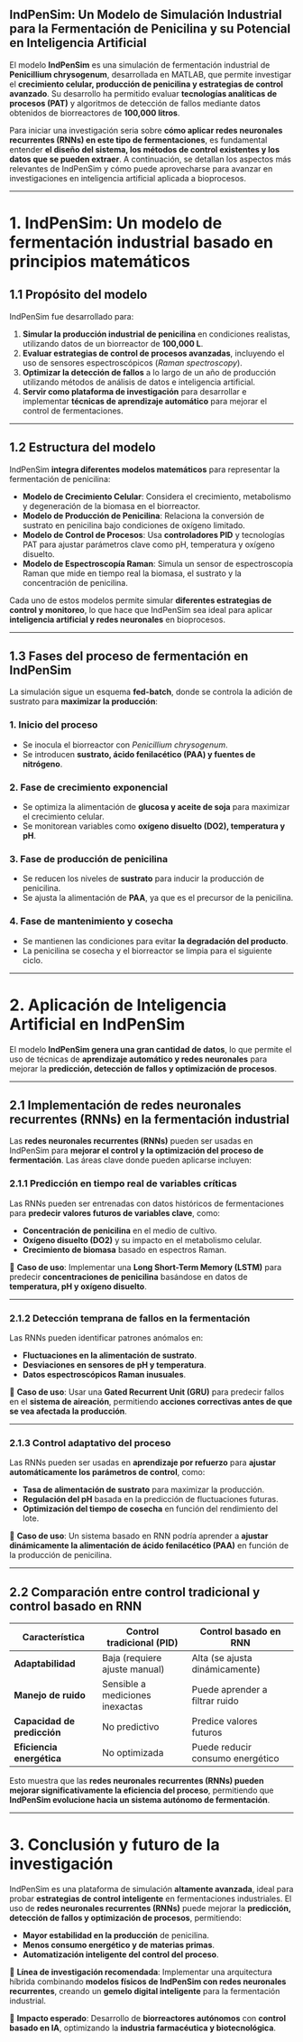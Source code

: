## **IndPenSim: Un Modelo de Simulación Industrial para la Fermentación de Penicilina y su Potencial en Inteligencia Artificial**

El modelo **IndPenSim** es una simulación de fermentación industrial de **Penicillium chrysogenum**, desarrollada en MATLAB, que permite investigar el **crecimiento celular, producción de penicilina y estrategias de control avanzado**. Su desarrollo ha permitido evaluar **tecnologías analíticas de procesos (PAT)** y algoritmos de detección de fallos mediante datos obtenidos de biorreactores de **100,000 litros**.

Para iniciar una investigación seria sobre **cómo aplicar redes neuronales recurrentes (RNNs) en este tipo de fermentaciones**, es fundamental entender **el diseño del sistema, los métodos de control existentes y los datos que se pueden extraer**. A continuación, se detallan los aspectos más relevantes de IndPenSim y cómo puede aprovecharse para avanzar en investigaciones en inteligencia artificial aplicada a bioprocesos.

---

# **1. IndPenSim: Un modelo de fermentación industrial basado en principios matemáticos**

## **1.1 Propósito del modelo**
IndPenSim fue desarrollado para:
1. **Simular la producción industrial de penicilina** en condiciones realistas, utilizando datos de un biorreactor de **100,000 L**.
2. **Evaluar estrategias de control de procesos avanzadas**, incluyendo el uso de sensores espectroscópicos (*Raman spectroscopy*).
3. **Optimizar la detección de fallos** a lo largo de un año de producción utilizando métodos de análisis de datos e inteligencia artificial.
4. **Servir como plataforma de investigación** para desarrollar e implementar **técnicas de aprendizaje automático** para mejorar el control de fermentaciones.

---

## **1.2 Estructura del modelo**
IndPenSim **integra diferentes modelos matemáticos** para representar la fermentación de penicilina:

- **Modelo de Crecimiento Celular**: Considera el crecimiento, metabolismo y degeneración de la biomasa en el biorreactor.
- **Modelo de Producción de Penicilina**: Relaciona la conversión de sustrato en penicilina bajo condiciones de oxígeno limitado.
- **Modelo de Control de Procesos**: Usa **controladores PID** y tecnologías PAT para ajustar parámetros clave como pH, temperatura y oxígeno disuelto.
- **Modelo de Espectroscopía Raman**: Simula un sensor de espectroscopía Raman que mide en tiempo real la biomasa, el sustrato y la concentración de penicilina.

Cada uno de estos modelos permite simular **diferentes estrategias de control y monitoreo**, lo que hace que IndPenSim sea ideal para aplicar **inteligencia artificial y redes neuronales** en bioprocesos.

---

## **1.3 Fases del proceso de fermentación en IndPenSim**
La simulación sigue un esquema **fed-batch**, donde se controla la adición de sustrato para **maximizar la producción**:

### **1. Inicio del proceso**
- Se inocula el biorreactor con *Penicillium chrysogenum*.
- Se introducen **sustrato, ácido fenilacético (PAA) y fuentes de nitrógeno**.

### **2. Fase de crecimiento exponencial**
- Se optimiza la alimentación de **glucosa y aceite de soja** para maximizar el crecimiento celular.
- Se monitorean variables como **oxígeno disuelto (DO2), temperatura y pH**.

### **3. Fase de producción de penicilina**
- Se reducen los niveles de **sustrato** para inducir la producción de penicilina.
- Se ajusta la alimentación de **PAA**, ya que es el precursor de la penicilina.

### **4. Fase de mantenimiento y cosecha**
- Se mantienen las condiciones para evitar **la degradación del producto**.
- La penicilina se cosecha y el biorreactor se limpia para el siguiente ciclo.

---

# **2. Aplicación de Inteligencia Artificial en IndPenSim**

El modelo **IndPenSim genera una gran cantidad de datos**, lo que permite el uso de técnicas de **aprendizaje automático y redes neuronales** para mejorar la **predicción, detección de fallos y optimización de procesos**.

---

## **2.1 Implementación de redes neuronales recurrentes (RNNs)** en la fermentación industrial

Las **redes neuronales recurrentes (RNNs)** pueden ser usadas en IndPenSim para **mejorar el control y la optimización del proceso de fermentación**. Las áreas clave donde pueden aplicarse incluyen:

### **2.1.1 Predicción en tiempo real de variables críticas**
Las RNNs pueden ser entrenadas con datos históricos de fermentaciones para **predecir valores futuros de variables clave**, como:
- **Concentración de penicilina** en el medio de cultivo.
- **Oxígeno disuelto (DO2)** y su impacto en el metabolismo celular.
- **Crecimiento de biomasa** basado en espectros Raman.

📌 **Caso de uso**: Implementar una **Long Short-Term Memory (LSTM)** para predecir **concentraciones de penicilina** basándose en datos de **temperatura, pH y oxígeno disuelto**.

---

### **2.1.2 Detección temprana de fallos en la fermentación**
Las RNNs pueden identificar patrones anómalos en:
- **Fluctuaciones en la alimentación de sustrato**.
- **Desviaciones en sensores de pH y temperatura**.
- **Datos espectroscópicos Raman inusuales**.

📌 **Caso de uso**: Usar una **Gated Recurrent Unit (GRU)** para predecir fallos en el **sistema de aireación**, permitiendo **acciones correctivas antes de que se vea afectada la producción**.

---

### **2.1.3 Control adaptativo del proceso**
Las RNNs pueden ser usadas en **aprendizaje por refuerzo** para **ajustar automáticamente los parámetros de control**, como:
- **Tasa de alimentación de sustrato** para maximizar la producción.
- **Regulación del pH** basada en la predicción de fluctuaciones futuras.
- **Optimización del tiempo de cosecha** en función del rendimiento del lote.

📌 **Caso de uso**: Un sistema basado en RNN podría aprender a **ajustar dinámicamente la alimentación de ácido fenilacético (PAA)** en función de la producción de penicilina.

---

## **2.2 Comparación entre control tradicional y control basado en RNN**
| **Característica** | **Control tradicional (PID)** | **Control basado en RNN** |
|------------------|-------------------------|----------------------|
| **Adaptabilidad** | Baja (requiere ajuste manual) | Alta (se ajusta dinámicamente) |
| **Manejo de ruido** | Sensible a mediciones inexactas | Puede aprender a filtrar ruido |
| **Capacidad de predicción** | No predictivo | Predice valores futuros |
| **Eficiencia energética** | No optimizada | Puede reducir consumo energético |

Esto muestra que las **redes neuronales recurrentes (RNNs) pueden mejorar significativamente la eficiencia del proceso**, permitiendo que **IndPenSim evolucione hacia un sistema autónomo de fermentación**.

---

# **3. Conclusión y futuro de la investigación**
IndPenSim es una plataforma de simulación **altamente avanzada**, ideal para probar **estrategias de control inteligente** en fermentaciones industriales. El uso de **redes neuronales recurrentes (RNNs)** puede mejorar la **predicción, detección de fallos y optimización de procesos**, permitiendo:
- **Mayor estabilidad en la producción** de penicilina.
- **Menos consumo energético y de materias primas**.
- **Automatización inteligente del control del proceso**.

🔬 **Línea de investigación recomendada**: Implementar una arquitectura híbrida combinando **modelos físicos de IndPenSim con redes neuronales recurrentes**, creando un **gemelo digital inteligente** para la fermentación industrial.

🚀 **Impacto esperado**: Desarrollo de **biorreactores autónomos** con **control basado en IA**, optimizando la **industria farmacéutica y biotecnológica**.
